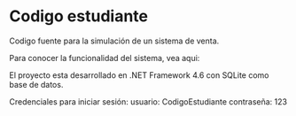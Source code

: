 # Codigo estudiante

Codigo fuente para la simulación de un sistema de venta.

Para conocer la funcionalidad del sistema, vea aqui: 

El proyecto esta desarrollado en .NET Framework 4.6 con SQLite como base de datos.

Credenciales para iniciar sesión:
usuario: CodigoEstudiante
contraseña: 123
